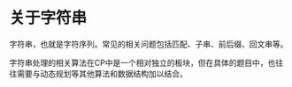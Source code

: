 # 关于字符串

字符串，也就是字符序列。常见的相关问题包括匹配、子串、前后缀、回文串等。

字符串处理的相关算法在CP中是一个相对独立的板块，但在具体的题目中，也往往需要与动态规划等其他算法和数据结构加以结合。

<Utterances />
